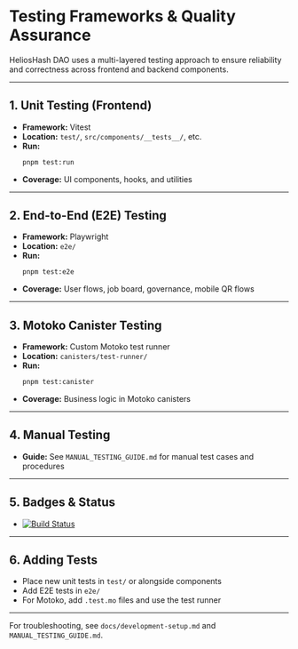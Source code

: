 # Testing Frameworks & Quality Assurance

HeliosHash DAO uses a multi-layered testing approach to ensure reliability and correctness across frontend and backend components.

---

## 1. Unit Testing (Frontend)
- **Framework:** Vitest
- **Location:** `test/`, `src/components/__tests__/`, etc.
- **Run:**
  ```bash
  pnpm test:run
  ```
- **Coverage:** UI components, hooks, and utilities

---

## 2. End-to-End (E2E) Testing
- **Framework:** Playwright
- **Location:** `e2e/`
- **Run:**
  ```bash
  pnpm test:e2e
  ```
- **Coverage:** User flows, job board, governance, mobile QR flows

---

## 3. Motoko Canister Testing
- **Framework:** Custom Motoko test runner
- **Location:** `canisters/test-runner/`
- **Run:**
  ```bash
  pnpm test:canister
  ```
- **Coverage:** Business logic in Motoko canisters

---

## 4. Manual Testing
- **Guide:** See `MANUAL_TESTING_GUIDE.md` for manual test cases and procedures

---

## 5. Badges & Status
- [![Build Status](https://img.shields.io/badge/build-passing-brightgreen.svg)](https://github.com/nutraz/HeliosHash-DAO)

---

## 6. Adding Tests
- Place new unit tests in `test/` or alongside components
- Add E2E tests in `e2e/`
- For Motoko, add `.test.mo` files and use the test runner

---

For troubleshooting, see `docs/development-setup.md` and `MANUAL_TESTING_GUIDE.md`.
